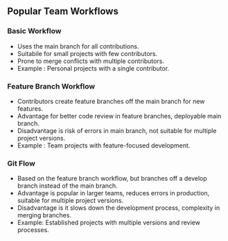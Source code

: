 ## Popular Team Workflows  

 ### Basic Workflow  
+ Uses the main branch for all contributions.
+ Suitabile for small projects with few contributors.  
+ Prone to merge conflicts with multiple contributors.  
+ Example : Personal projects with a single contributor.  
 ### Feature Branch Workflow  

+ Contributors create feature branches off the main branch for new features.  
+ Advantage for better code review in feature branches, deployable main branch.
+ Disadvantage is risk of errors in main branch, not suitable for multiple project versions.  
+ Example : Team projects with feature-focused development.  
 ### Git Flow  

+ Based on the feature branch workflow, but branches off a develop branch instead of the main branch.  
+ Advantage is popular in larger teams, reduces errors in production, suitable for multiple project versions.  
+ Disadvantage is it slows down the development process, complexity in merging branches.  
+ Example: Established projects with multiple versions and review processes.  
